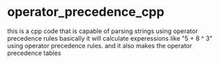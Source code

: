 # operator_precedence_cpp
this is a cpp code that is capable of parsing strings using operator precedence rules
basically 
it will calculate experessions like "5 + 8 ^ 3"
using operator precedence rules.
and it also makes the operator precedence tables
